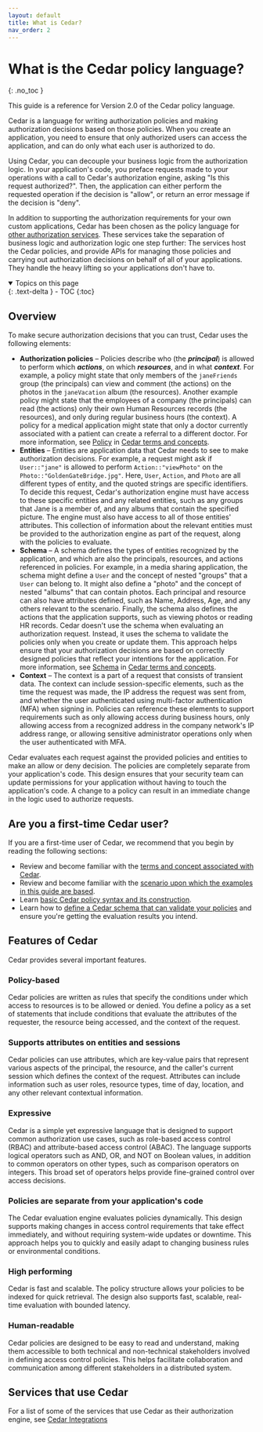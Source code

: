 ```yaml
---
layout: default
title: What is Cedar?
nav_order: 2
---
```


# What is the Cedar policy language?<a name="what-is-cedar"></a>
{: .no_toc }

This guide is a reference for Version 2.0 of the Cedar policy language.

Cedar is a language for writing authorization policies and making authorization decisions based on those policies. When you create an application, you need to ensure that only authorized users can access the application, and can do only what each user is authorized to do.

Using Cedar, you can decouple your business logic from the authorization logic. In your application's code, you preface requests made to your operations with a call to Cedar's authorization engine, asking "Is this request authorized?". Then, the application can either perform the requested operation if the decision is "allow", or return an error message if the decision is "deny".

In addition to supporting the authorization requirements for your own custom applications, Cedar has been chosen as the policy language for [other authorization services](#related-services). These services take the separation of business logic and authorization logic one step further: The services host the Cedar policies, and provide APIs for managing those policies and carrying out authorization decisions on behalf of all of your applications. They handle the heavy lifting so your applications don't have to. 

<details open markdown="block">
  <summary>
    Topics on this page
  </summary>
  {: .text-delta }
- TOC
{:toc}
</details>

## Overview<a name="cedar-overview"></a>

To make secure authorization decisions that you can trust, Cedar uses the following elements:
+ **Authorization policies** – Policies describe who \(the ***principal***\) is allowed to perform which ***actions***, on which ***resources***, and in what ***context***. For example, a policy might state that only members of the `janeFriends` group \(the principals\) can view and comment \(the actions\) on the photos in the `janeVacation` album \(the resources\). Another example policy might state that the employees of a company \(the principals\) can read \(the actions\) only their own Human Resources records \(the resources\), and only during regular business hours \(the context\). A policy for a medical application might state that only a doctor currently associated with a patient can create a referral to a different doctor. For more information, see [Policy](terminology.md#term-policy) in [Cedar terms and concepts](terminology.md).
+ **Entities** – Entities are application data that Cedar needs to see to make authorization decisions. For example, a request might ask if `User::"jane"` is allowed to perform `Action::"viewPhoto"` on the `Photo::"GoldenGateBridge.jpg"`. Here, `User`, `Action`, and `Photo` are all different types of entity, and the quoted strings are specific identifiers. To decide this request, Cedar's authorization engine must have access to these specific entities and any related entities, such as any groups that Jane is a member of, and any albums that contain the specified picture. The engine must also have access to all of those entities' attributes. This collection of information about the relevant entities must be provided to the authorization engine as part of the request, along with the policies to evaluate.
+ **Schema** – A schema defines the types of entities recognized by the application, and which are also the principals, resources, and actions referenced in policies. For example, in a media sharing application, the schema might define a `User` and the concept of nested "groups" that a `User` can belong to. It might also define a "photo" and the concept of nested "albums" that can contain photos. Each principal and resource can also have attributes defined, such as Name, Address, Age, and any others relevant to the scenario. Finally, the schema also defines the actions that the application supports, such as viewing photos or reading HR records. Cedar doesn't use the schema when evaluating an authorization request. Instead, it uses the schema to validate the policies only when you create or update them. This approach helps ensure that your authorization decisions are based on correctly designed policies that reflect your intentions for the application. For more information, see [Schema](terminology.md#term-schema) in [Cedar terms and concepts](terminology.md).
+ **Context** – The context is a part of a request that consists of transient data. The context can include session-specific elements, such as the time the request was made, the IP address the request was sent from, and whether the user authenticated using multi-factor authentication \(MFA\) when signing in. Policies can reference these elements to support requirements such as only allowing access during business hours, only allowing access from a recognized address in the company network's IP address range, or allowing sensitive administrator operations only when the user authenticated with MFA.

Cedar evaluates each request against the provided policies and entities to make an allow or deny decision. The policies are completely separate from your application's code. This design ensures that your security team can update permissions for your application without having to touch the application's code. A change to a policy can result in an immediate change in the logic used to authorize requests. 

## Are you a first-time Cedar user?<a name="first-time-user"></a>

If you are a first-time user of Cedar, we recommend that you begin by reading the following sections:
+ Review and become familiar with the [terms and concept associated with Cedar](terminology.md).
+ Review and become familiar with the [scenario upon which the examples in this guide are based](scenario.md).
+ Learn [basic Cedar policy syntax and its construction](syntax-policy.md).
+ Learn how to [define a Cedar schema that can validate your policies](schema.md) and ensure you're getting the evaluation results you intend.

## Features of Cedar<a name="feature-overview"></a>

Cedar provides several important features.

### Policy-based<a name="policy-based"></a>

Cedar policies are written as rules that specify the conditions under which access to resources is to be allowed or denied. You define a policy as a set of statements that include conditions that evaluate the attributes of the requester, the resource being accessed, and the context of the request.

### Supports attributes on entities and sessions <a name="attribute-based"></a>

Cedar policies can use attributes, which are key-value pairs that represent various aspects of the principal, the resource, and the caller's current session which defines the context of the request. Attributes can include information such as user roles, resource types, time of day, location, and any other relevant contextual information.

### Expressive<a name="feature-expressive"></a>

Cedar is a simple yet expressive language that is designed to support common authorization use cases, such as role-based access control \(RBAC\) and attribute-based access control \(ABAC\). The language supports logical operators such as AND, OR, and NOT on Boolean values, in addition to common operators on other types, such as comparison operators on integers. This broad set of operators helps provide fine-grained control over access decisions.

### Policies are separate from your application's code<a name="feature-dynamic"></a>

The Cedar evaluation engine evaluates policies dynamically. This design supports making changes in access control requirements that take effect immediately, and without requiring system-wide updates or downtime. This approach helps you to quickly and easily adapt to changing business rules or environmental conditions.

### High performing<a name="feature-performant"></a>

Cedar is fast and scalable. The policy structure allows your policies to be indexed for quick retrieval. The design also supports fast, scalable, real-time evaluation with bounded latency.

### Human-readable<a name="feature-readable"></a>

Cedar policies are designed to be easy to read and understand, making them accessible to both technical and non-technical stakeholders involved in defining access control policies. This helps facilitate collaboration and communication among different stakeholders in a distributed system.

## Services that use Cedar<a name="related-services"></a>

For a list of some of the services that use Cedar as their authorization engine, see [Cedar Integrations](https://www.cedarpolicy.com/en/integrations)
